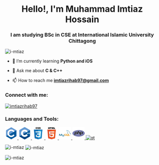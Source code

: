 <h1 align="center">Hello!, I'm Muhammad Imtiaz Hossain</h1>
<h3 align="center">I am studying BSc in CSE at International Islamic University Chittagong</h3>

<p align="left"> <img src="https://komarev.com/ghpvc/?username=i-mtiaz&label=Profile%20views&color=0e75b6&style=flat" alt="i-mtiaz" /> </p>

- 🌱 I’m currently learning **Python and iOS**

- 💬 Ask me about **C & C++**

- 📫 How to reach me **imtiazrihab97@gmail.com**

<h3 align="left">Connect with me:</h3>
<p align="left">
<a href="https://codeforces.com/profile/imtiazrihab97" target="blank"><img align="center" src="https://raw.githubusercontent.com/rahuldkjain/github-profile-readme-generator/master/src/images/icons/Social/codeforces.svg" alt="imtiazrihab97" height="30" width="40" /></a>
</p>

<h3 align="left">Languages and Tools:</h3>
<p align="left"> <a href="https://www.cprogramming.com/" target="_blank" rel="noreferrer"> <img src="https://raw.githubusercontent.com/devicons/devicon/master/icons/c/c-original.svg" alt="c" width="40" height="40"/> </a> <a href="https://www.w3schools.com/cpp/" target="_blank" rel="noreferrer"> <img src="https://raw.githubusercontent.com/devicons/devicon/master/icons/cplusplus/cplusplus-original.svg" alt="cplusplus" width="40" height="40"/> </a> <a href="https://www.w3schools.com/css/" target="_blank" rel="noreferrer"> <img src="https://raw.githubusercontent.com/devicons/devicon/master/icons/css3/css3-original-wordmark.svg" alt="css3" width="40" height="40"/> </a> <a href="https://www.w3.org/html/" target="_blank" rel="noreferrer"> <img src="https://raw.githubusercontent.com/devicons/devicon/master/icons/html5/html5-original-wordmark.svg" alt="html5" width="40" height="40"/> </a> <a href="https://www.mysql.com/" target="_blank" rel="noreferrer"> <img src="https://raw.githubusercontent.com/devicons/devicon/master/icons/mysql/mysql-original-wordmark.svg" alt="mysql" width="40" height="40"/> </a> <a href="https://www.php.net" target="_blank" rel="noreferrer"> <img src="https://raw.githubusercontent.com/devicons/devicon/master/icons/php/php-original.svg" alt="php" width="40" height="40"/> </a> <a href="https://www.qt.io/" target="_blank" rel="noreferrer"> <img src="https://upload.wikimedia.org/wikipedia/commons/0/0b/Qt_logo_2016.svg" alt="qt" width="40" height="40"/> </a> </p>

<p><img align="left" src="https://github-readme-stats.vercel.app/api/top-langs?username=i-mtiaz&show_icons=true&locale=en&layout=compact" alt="i-mtiaz" /></p>

<p>&nbsp;<img align="center" src="https://github-readme-stats.vercel.app/api?username=i-mtiaz&show_icons=true&locale=en" alt="i-mtiaz" /></p>

<p><img align="center" src="https://github-readme-streak-stats.herokuapp.com/?user=i-mtiaz&" alt="i-mtiaz" /></p>
